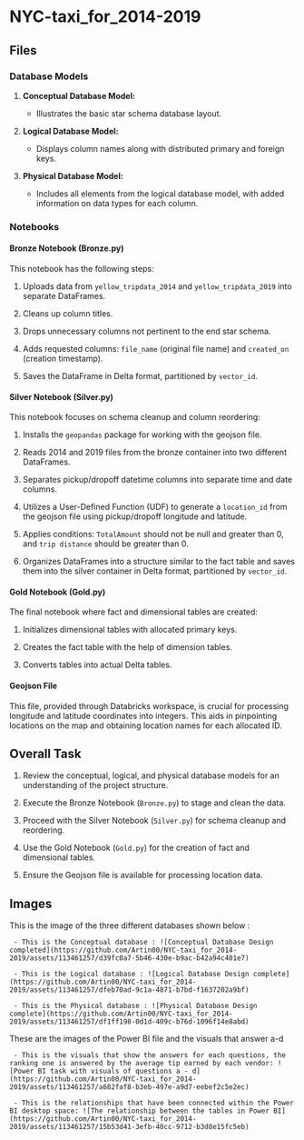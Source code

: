 # NYC-taxi_for_2014-2019

## Files 

### Database Models 

1. **Conceptual Database Model:** 

   - Illustrates the basic star schema database layout.

2. **Logical Database Model:** 

   - Displays column names along with distributed primary and foreign keys.

3. **Physical Database Model:** 

   - Includes all elements from the logical database model, with added information on data types for each column. 


### Notebooks 

#### Bronze Notebook (Bronze.py) 

This notebook has the following steps:

1. Uploads data from `yellow_tripdata_2014` and `yellow_tripdata_2019` into separate DataFrames. 

2. Cleans up column titles. 

3. Drops unnecessary columns not pertinent to the end star schema. 

4. Adds requested columns: `file_name` (original file name) and `created_on` (creation timestamp). 

5. Saves the DataFrame in Delta format, partitioned by `vector_id`. 


#### Silver Notebook (Silver.py) 

This notebook focuses on schema cleanup and column reordering: 

1. Installs the `geopandas` package for working with the geojson file. 

2. Reads 2014 and 2019 files from the bronze container into two different DataFrames. 

3. Separates pickup/dropoff datetime columns into separate time and date columns. 

4. Utilizes a User-Defined Function (UDF) to generate a `location_id` from the geojson file using pickup/dropoff longitude and latitude. 

5. Applies conditions: `TotalAmount` should not be null and greater than 0, and `trip distance` should be greater than 0. 

6. Organizes DataFrames into a structure similar to the fact table and saves them into the silver container in Delta format, partitioned by `vector_id`. 


#### Gold Notebook (Gold.py) 
The final notebook where fact and dimensional tables are created: 

1. Initializes dimensional tables with allocated primary keys. 

2. Creates the fact table with the help of dimension tables. 

3. Converts tables into actual Delta tables.


#### Geojson File 

This file, provided through Databricks workspace, is crucial for processing longitude and latitude coordinates into integers. This aids in pinpointing locations on the map and obtaining location names for each allocated ID. 

## Overall Task
1. Review the conceptual, logical, and physical database models for an understanding of the project structure. 

2. Execute the Bronze Notebook (`Bronze.py`) to stage and clean the data. 

3. Proceed with the Silver Notebook (`Silver.py`) for schema cleanup and reordering. 

4. Use the Gold Notebook (`Gold.py`) for the creation of fact and dimensional tables. 

5. Ensure the Geojson file is available for processing location data.


## Images

This is the image of the three different databases shown below :

     - This is the Conceptual database : ![Conceptual Database Design completed](https://github.com/Artin00/NYC-taxi_for_2014-2019/assets/113461257/d39fc0a7-5b46-430e-b9ac-b42a94c401e7)

     - This is the Logical database : ![Logical Database Design complete](https://github.com/Artin00/NYC-taxi_for_2014-2019/assets/113461257/dfeb70ad-9c1a-4871-b7bd-f1637202a9bf)

     - This is the Physical database : ![Physical Database Design complete](https://github.com/Artin00/NYC-taxi_for_2014-2019/assets/113461257/df1ff198-0d1d-409c-b76d-1096f14e8abd)

These are the images of the Power BI file and the visuals that answer a-d

     - This is the visuals that show the answers for each questions, the ranking one is answered by the average tip earned by each vendor: ![Power BI task with visuals of questions a - d](https://github.com/Artin00/NYC-taxi_for_2014-2019/assets/113461257/a682faf8-b3eb-497e-a9d7-eebef2c5e2ec)

     - This is the relationships that have been connected within the Power BI desktop space: ![The relationship between the tables in Power BI](https://github.com/Artin00/NYC-taxi_for_2014-2019/assets/113461257/15b53d41-3efb-40cc-9712-b3d8e15fc5eb)


     

